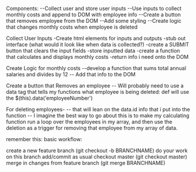 Components:
--Collect user and store user inputs
--Use inputs to collect monthly costs and append to DOM with employee info
--Create a button that removes employee from the DOM
--Add some styling
--Create logic that changes monthly costs when employee is deleted


Collect User Inputs
-Create html elements for inputs and outputs
-stub out interface (what would it look like when data is collected?)
-create a SUBMIT button that clears the input fields
 -store inputted data
 -create a function that calculates and displays monthly costs
-return info i need onto the DOM

Create Logic for monthly costs
--develop a function that sums total annual salaries and divides by 12
-- Add that info to the DOM

Create a button that Removes an employee
-- Will probably need to use a data tag that tells my functions what employee is being deleted:
  def will use the $(this).data('employeeNumber')

For deleting employees-
-- that will lean on the data.id info that i put into the function
-- I imagine the best way to go about this is to make my calculating function run a loop over the employees in my array, and then use the deletion as a trigger for removing that employee from my array of data.



remember this:
basic workflow:

create a new feature branch (git checkout -b BRANCHNAME)
do your work on this branch
add/commit as usual
checkout master (git checkout master)
merge in changes from feature branch (git merge BRANCHNAME)
